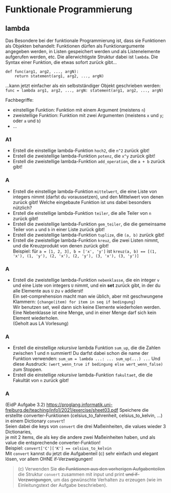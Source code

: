 # Funktionale Programmierung
## lambda
Das Besondere bei der funktionale Programmierung ist, dass sie Funktionen als Objekten behandelt:
Funktionen dürfen als Funktionargumente angegeben werden, in Listen gespeichert werden und als Listenelemente aufgerufen werden, etc.
Die allerwichtigste Struktur dabei ist `lambda`.
Die Syntax einer Funktion, die etwas sofort zurück gibt...
```
def func(arg1, arg2, ..., argN):
    return statement(arg1, arg2, ..., argN)
```
...kann jetzt einfacher als ein selbstständiger Objekt geschrieben werden: \
`func = lambda arg1, arg2, ..., argN: statement(arg1, arg2, ..., argN)`

Fachbegriffe:
- einstellige Funktion: Funktion mit einem Argument (meistens `n`)
- zweistellige Funktion: Funktion mit zwei Argumenten (meistens `x` und `y`; oder `a` und `b`)
- ...

### A1
- Erstell die einstellige lambda-Funktion `hoch2`, die `n^2` zurück gibt!
- Erstell die zweistellige lambda-Funktion `potenz`, die `x^y` zurück gibt!
- Erstell die zweistellige lambda-Funktion `add_operation`, die `a + b` zurück gibt!

### A
- Erstell die einstellige lambda-Funktion `mittelwert`, die eine Liste von integers nimmt (darfst du voraussetzen), und den Mittelwert von denen zurück gibt! Welche eingebaute Funktion ist uns dabei besonders nützlich?
- Erstell die einstellige lambda-Funktion `teiler`, die alle Teiler von `n` zurück gibt!
- Erstell die zweistellige lambda-Funktion `gem_teiler`, die die gemeinsame Teiler von `a` und `b` in einer Liste zurück gibt!
- Erstell die zweistellige lambda-Funktion `tuplize`, die `(a, b)` zurück gibt!
- Erstell die zweistellige lambda-Funktion `kreuz`, die zwei Listen nimmt, und die Kreuzprodukt von denen zurück gibt!\
Beispiel: für `a = [1, 2, 3], b = ['x', 'y']` ist `kreuz(a, b) == [(1, 'x'), (1, 'y'), (2, 'x'), (2, 'y'), (3, 'x'), (3, 'y')]`

### A
- Erstell die zweistellige lambda-Funktion `nebenklasse`, die ein integer `v` und eine Liste von integers `U` nimmt,
und ein **set** zurück gibt, in der du alle Elemente aus `U` zu `v` addierst!\
Ein set-comprehension macht man wie üblich, aber mit geschwungene Klammern: `{change(item) for item in seq if bedingung}`\
Wir benutzen set, weil dann sich keine Elemente wiederholen werden. Eine Nebenklasse ist eine Menge, und in einer Menge darf sich kein Element wiederholen.\
(Geholt aus LA Vorlesung)

### A
- Erstell die einstellige _rekursive_ lambda Funktion `sum_up`, die die Zahlen zwischen 1 und n summiert!
Du darfst dabei schon die name der Funktion verwenden: `sum_um = lambda ...: ... sum_up(...) ...`
Und diese Ausdruck: `(wert_wenn_true if bedingung else wert_wenn_false)` zum Stoppen.
- Erstell die einstellige _rekursive_ lambda-Funktion `fakultaet`, die die Fakultät von `n` zurück gibt!

### A
(EidP Aufgabe 3.2)
https://proglang.informatik.uni-freiburg.de/teaching/info1/2021/exercise/sheet03.pdf
Speichere die erstellte converter-Funktionen (celsius_to_fahrenheit, celsius_to_kelvin, ...) in einem Dictionary `convert`!\
Seien dabei die keys von `convert` die drei Maßeinheiten, die values wieder 3 Dictionaries,\
je mit 2 items, die als key die andere zwei Maßeinheiten haben, und als value die entsprechende converter-Funktion!\
Beispiel: `convert['C']['K'] == celsius_to_kelvin`\
Mit `convert` kannst du jetzt die Aufgabenteil (c) sehr einfach und elegant lösen, vor allem OHNE if-Verzweigungen!
> (c) Verwenden Sie ~~die Funktionen aus den vorherigen Aufgabenteilen~~ die Struktur `convert` zusammen mit input und print ~~und if-Verzweigungen~~,
> um das gewünschte Verhalten zu erzeugen (wie im Einleitungstext der Aufgabe beschrieben).
